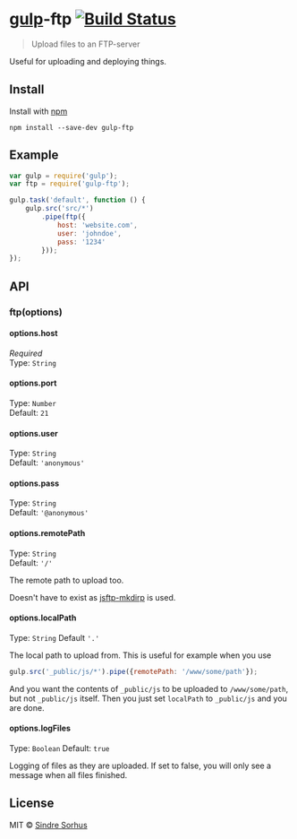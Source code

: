# [gulp](https://github.com/wearefractal/gulp)-ftp [![Build Status](https://secure.travis-ci.org/sindresorhus/gulp-ftp.png?branch=master)](http://travis-ci.org/sindresorhus/gulp-ftp)

> Upload files to an FTP-server

Useful for uploading and deploying things.


## Install

Install with [npm](https://npmjs.org/package/gulp-ftp)

```
npm install --save-dev gulp-ftp
```


## Example

```js
var gulp = require('gulp');
var ftp = require('gulp-ftp');

gulp.task('default', function () {
	gulp.src('src/*')
		.pipe(ftp({
			host: 'website.com',
			user: 'johndoe',
			pass: '1234'
		}));
});
```


## API

### ftp(options)

#### options.host

*Required*  
Type: `String`

#### options.port

Type: `Number`  
Default: `21`

#### options.user

Type: `String`  
Default: `'anonymous'`

#### options.pass

Type: `String`  
Default: `'@anonymous'`

#### options.remotePath

Type: `String`  
Default: `'/'`

The remote path to upload too.

Doesn't have to exist as [jsftp-mkdirp](https://github.com/sindresorhus/jsftp-mkdirp) is used.

#### options.localPath

Type: `String`
Default `'.'`

The local path to upload from.
This is useful for example when you use

```javascript
gulp.src('_public/js/*').pipe({remotePath: '/www/some/path'});
```

And you want the contents of `_public/js` to be uploaded to 
`/www/some/path`, but not `_public/js` itself. Then you just set
`localPath` to `_public/js` and you are done.

#### options.logFiles

Type: `Boolean`
Default: `true`

Logging of files as they are uploaded. If set to false, you will only see a message when all files finished.

## License

MIT © [Sindre Sorhus](http://sindresorhus.com)
